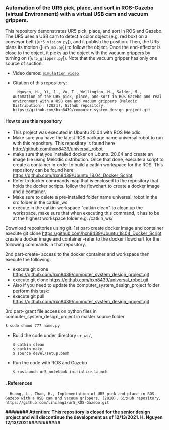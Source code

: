 ### Automation of the UR5 pick, place, and sort in ROS-Gazebo (virtual Environment) with a virtual USB cam and vacuum grippers. 

This repository demonstrates UR5 pick, place, and sort in ROS and Gazebo. The UR5 uses a USB cam to detect a color object (e.g. red box) on a conveyor belt ([`ur5_vision.py`]), and it publish the position. Then, the UR5 plans its motion ([`ur5_mp.py`]) to follow the object. Once the end-effector is close to the object, it picks up the object with the vacuum grippers by turning on ([`ur5_gripper.py`]). Note that the vacuum gripper has only one source of suction. 

- Video demos:
  [`Simulation video`](https://www.youtube.com/watch?v=Yj5DEocFa48)

- Citation of this repository: 
  ```
    Nguyen, H., Yi, J., Vu, T., Wellington, M., Safder, M., Automation of the UR5 pick, place, and sort in ROS-Gazebo and real environment with a USB cam and vacuum grippers (Melodic Distribution), (2021), Github repository, https://github.com/hxn8439/computer_system_design_project.git
  ```
#### How to use this repository
- This project was executed in Ubuntu 20.04 with ROS Melodic.
- Make sure you have the latest ROS package name universal robot to run with this repository. This repository is found here http://github.com/hxn8439/universal_robot
- make sure that you installed docker on Ubuntu 20.04 and create an image file using Melodic distribution. Once that done, execute a script to
  create a container in order to build a catkin workspace for the ROS. This repository can be found here: https://github.com/hxn8439/Ubuntu_18.04_Docker_Script
- Refer to docker commands map that is enclosed to the repository that holds the docker scripts. follow the flowchart to create a docker image and a container.  
- Make sure to delete a pre-installed folder name universal_robot in the src folder in the catkin_ws. 
- execute in the catkin workspace "catkin clean" to clean up the workspace. make sure that when executing this command, it has to be at the highest workspace folder e.g. /catkin_ws/ 

Download repositories using git.
1st part-create docker image and container
execute git clone  https://github.com/hxn8439/Ubuntu_18.04_Docker_Script
create a docker image and container -refer to the docker flowchart for the following commands in that repository.

2nd part-create- access to the docker container and workspace then execute the following: 
- execute git clone https://github.com/hxn8439/computer_system_design_project.git 
- execute git clone https://github.com/hxn8439/universal_robot.git
- Also if you need to update the computer_system_design_project folder perform this task:
- execute git pull https://github.com/hxn8439/computer_system_design_project.git

3rd part- grant file access on python files in computer_system_design_project in master source folder. 
```
$ sudo chmod 777 name.py
```
- Build the code under directory `ur_ws/`,
  ```
  $ catkin clean
  $ catkin_make
  $ source devel/setup.bash  
  ```
- Run the code with ROS and Gazebo
  ```
  $ roslaunch ur5_notebook initialize.launch 
  ```
#### . References 
  ```
    Huang, L., Zhao, H., Implementation of UR5 pick and place in ROS-Gazebo with a USB cam and vacuum grippers, (2018), GitHub repository, https://github.com/lihuang3/ur5_ROS-Gazebo.git
  ```

__######## Attention: This repository is closed for the senior design project and will discontinue the development as of 12/13/2021. H. Nguyen 12/13/2021###########__
